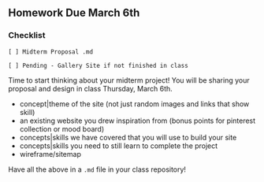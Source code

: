 ## Homework Due March 6th

### Checklist

    [ ] Midterm Proposal .md

    [ ] Pending - Gallery Site if not finished in class

Time to start thinking about your midterm project! You will be sharing your proposal and design in class Thursday, March 6th.

- concept|theme of the site (not just random images and links that show skill)
- an existing website you drew inspiration from (bonus points for pinterest collection or mood board)
- concepts|skills we have covered that you will use to build your site
- concepts|skills you need to still learn to complete the project
- wireframe/sitemap

Have all the above in a `.md` file in your class repository!
